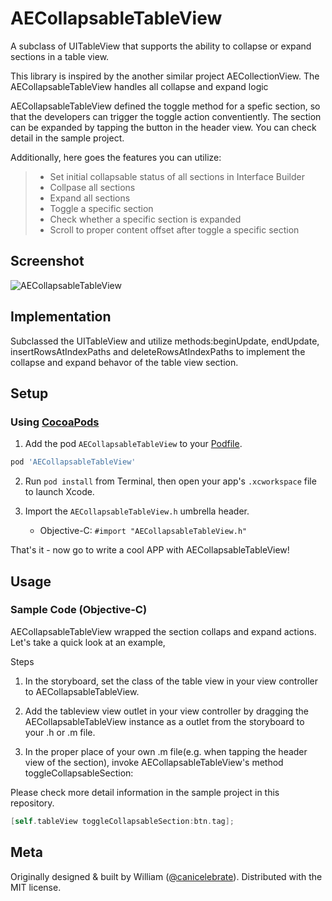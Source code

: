 # AECollapsableTableView
A subclass of UITableView that supports the ability to collapse or expand sections in a table view. 

This library is inspired by the another similar project AECollectionView.  The AECollapsableTableView handles all collapse and expand logic

AECollapsableTableView defined the toggle method for a spefic section, so that the developers can trigger the toggle action conventiently. The section can be expanded by tapping the button in the header view. You can check detail in the sample project.

Additionally,  here goes the features you can utilize:
> - Set initial collapsable status of all sections in Interface Builder
> - Collpase all sections
> - Expand all sections
> - Toggle a specific section
> - Check whether a specific section is expanded
> - Scroll to proper content offset after toggle a specific section

## Screenshot
![AECollapsableTableView](https://github.com/canicelebrate/AECollapsableTableView/blob/master/AECollapsableTableView.gif)

## Implementation
  Subclassed the UITableView and utilize methods:beginUpdate, endUpdate, insertRowsAtIndexPaths and deleteRowsAtIndexPaths to implement the collapse and expand behavor of the table view section.

## Setup
### Using [CocoaPods](http://cocoapods.org)
1. Add the pod `AECollapsableTableView` to your [Podfile](http://guides.cocoapods.org/using/the-podfile.html).

  ```ruby
  pod 'AECollapsableTableView'
  ```

2. Run `pod install` from Terminal, then open your app's `.xcworkspace` file to launch Xcode.

3. Import the `AECollapsableTableView.h` umbrella header.
    * Objective-C: `#import "AECollapsableTableView.h"`


That's it - now go to write a cool APP with AECollapsableTableView!

## Usage
### Sample Code (Objective-C)
AECollapsableTableView wrapped the section collaps and expand actions. Let's take a quick look at an example,

Steps

1. In the storyboard, set the class of the table view in your view controller to AECollapsableTableView.

2. Add the tableview view outlet in your view controller by dragging the AECollapsableTableView instance as a outlet from the storyboard to your .h or .m file.

3. In the proper place of your own .m file(e.g. when tapping the header view of the section), invoke AECollapsableTableView's method toggleCollapsableSection:

Please check more detail information in the sample project in this repository.

```objective-c
[self.tableView toggleCollapsableSection:btn.tag];
```

## Meta
Originally designed & built by William ([@canicelebrate](https://github.com/canicelebrate)). Distributed with the MIT license.
